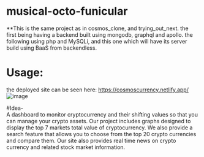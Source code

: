 # musical-octo-funicular
**This is the same project as in cosmos_clone, and trying_out_next. the first being having a backend built using mongodb, graphql and apollo. the following using php and MySQLi, and this one which will have its server build using BaaS from backendless.


# Usage:
the deployed site can be seen here:
https://cosmoscurrency.netlify.app/
![image](https://user-images.githubusercontent.com/88867653/154384070-544e6dc0-8257-424a-b20d-483ec1fae3bc.png)







#Idea-  
A dashboard to monitor cryptocurrency and their shifting values so that you can manage your crypto assets. Our project includes graphs designed to display the top 7 markets total value of cryptocurrency. We also provide a search feature that allows you to choose from the top 20 crypto currencies and compare them. Our site also provides real time news on crypto currency and related stock market information.
